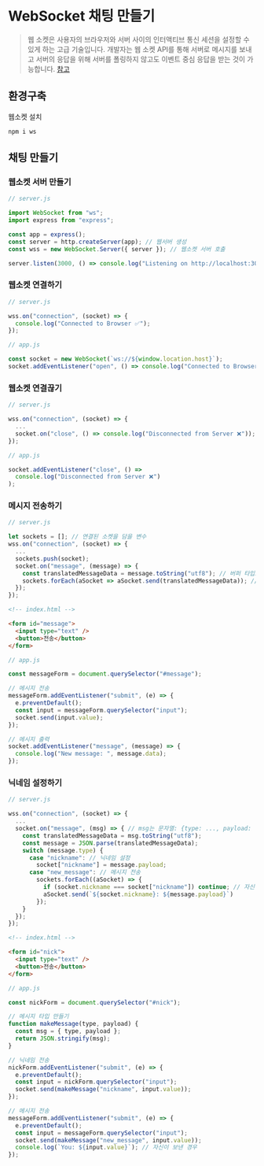 # WebSocket 채팅 만들기

> 웹 소켓은 사용자의 브라우저와 서버 사이의 인터액티브 통신 세션을 설정할 수 있게 하는 고급 기술입니다. 개발자는 웹 소켓 API를 통해 서버로 메시지를 보내고 서버의 응답을 위해 서버를 폴링하지 않고도 이벤트 중심 응답을 받는 것이 가능합니다. [참고](https://developer.mozilla.org/ko/docs/Web/API/WebSockets_API)

## 환경구축

웹소켓 설치

```shell
npm i ws
```

## 채팅 만들기

### 웹소켓 서버 만들기

```javascript
// server.js

import WebSocket from "ws";
import express from "express";

const app = express();
const server = http.createServer(app); // 웹서버 생성
const wss = new WebSocket.Server({ server }); // 웹소켓 서버 호출

server.listen(3000, () => console.log("Listening on http://localhost:3000")); // 3000번 포트로 서버 연결
```

### 웹소켓 연결하기

```javascript
// server.js

wss.on("connection", (socket) => {
  console.log("Connected to Browser ✅");
});
```

```javascript
// app.js

const socket = new WebSocket(`ws://${window.location.host}`);
socket.addEventListener("open", () => console.log("Connected to Browser ✅"));
```

### 웹소켓 연결끊기

```javascript
// server.js

wss.on("connection", (socket) => {
  ...
  socket.on("close", () => console.log("Disconnected from Server ❌"));
});
```

```javascript
// app.js

socket.addEventListener("close", () =>
  console.log("Disconnected from Server ❌")
);
```

### 메시지 전송하기

```javascript
// server.js

let sockets = []; // 연결된 소켓을 담을 변수
wss.on("connection", (socket) => {
  ...
  sockets.push(socket);
  socket.on("message", (message) => {
    const translatedMessageData = message.toString("utf8"); // 버퍼 타입으로 넘어오지 않는 경우 생략 가능
    sockets.forEach(aSocket => aSocket.send(translatedMessageData)); // 연결된 모든 소켓을 통해 메시지 전송
  });
});
```

```html
<!-- index.html -->

<form id="message">
  <input type="text" />
  <button>전송</button>
</form>
```

```javascript
// app.js

const messageForm = document.querySelector("#message");

// 메시지 전송
messageForm.addEventListener("submit", (e) => {
  e.preventDefault();
  const input = messageForm.querySelector("input");
  socket.send(input.value);
});

// 메시지 출력
socket.addEventListener("message", (message) => {
  console.log("New message: ", message.data);
});
```

### 닉네임 설정하기

```javascript
// server.js

wss.on("connection", (socket) => {
  ...
  socket.on("message", (msg) => { // msg는 문자열: {type: ..., payload: ...}
    const translatedMessageData = msg.toString("utf8");
    const message = JSON.parse(translatedMessageData);
    switch (message.type) {
      case "nickname": // 닉네임 설정
        socket["nickname"] = message.payload;
      case "new_message": // 메시지 전송
        sockets.forEach((aSocket) => {
          if (socket.nickname === socket["nickname"]) continue; // 자신이 보낸 경우 패스
          aSocket.send(`${socket.nickname}: ${message.payload}`)
        });
    }
  });
});
```

```html
<!-- index.html -->

<form id="nick">
  <input type="text" />
  <button>전송</button>
</form>
```

```javascript
// app.js

const nickForm = document.querySelector("#nick");

// 메시지 타입 만들기
function makeMessage(type, payload) {
  const msg = { type, payload };
  return JSON.stringify(msg);
}

// 닉네임 전송
nickForm.addEventListener("submit", (e) => {
  e.preventDefault();
  const input = nickForm.querySelector("input");
  socket.send(makeMessage("nickname", input.value));
});

// 메시지 전송
messageForm.addEventListener("submit", (e) => {
  e.preventDefault();
  const input = messageForm.querySelector("input");
  socket.send(makeMessage("new_message", input.value));
  console.log(`You: ${input.value}`); // 자신이 보낸 경우
});
```
